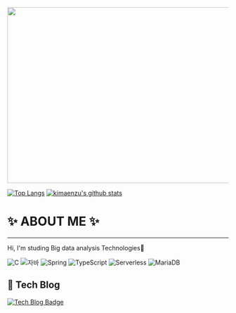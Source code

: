 <image  src='images0/header.png' width=1300 height=400>

[![Top Langs](https://github-readme-stats.vercel.app/api/top-langs/?username=kimaenzu)](https://github.com/kimaenzu/github-readme-stats)
[![kimaenzu's github stats](https://github-readme-stats.vercel.app/api?username=kimaenzu)](https://github.com/kimaenzu/shinsangeun)
  
# ✨ ABOUT ME ✨
----
  Hi, I'm studing Big data analysis Technologies👀

![C](https://img.shields.io/badge/-C-123456?style=flat-square&logo=C&logoColor=black)
![자바](https://img.shields.io/badge/-자바-007396?style=flat&logo=Java&logoColor=ffffff)
![Spring](https://img.shields.io/badge/-Spring-6DB33F?style=for-the-badge&logo=Spring&logoColor=white)
![TypeScript](https://img.shields.io/badge/-TypeScript-3178C6?style=flat-square&logo=TypeScript&logoColor=white)
![Serverless](https://img.shields.io/badge/-Serverless-FD5750?style=flat-square&logo=Serverless&logoColor=magenta)
![MariaDB](https://img.shields.io/badge/-MariaDB-1F305F?style=flat-square&logo=mariadb&logoColor=white)


##  🔭 Tech Blog
[![Tech Blog Badge](http://img.shields.io/badge/-Tech%20blog-black?style=flat-square&logo=github&link=https://shinsangeun.github.io/)](https://shinsangeun.github.io/)

  <!--
  ### Hi there 👋

---
구분선
**두껍게**

취소선


**kimaenzu/kimaenzu** is a ✨ _special_ ✨ repository because its `README.md` (this file) appears on your GitHub profile.

Here are some ideas to get you started:

- 🔭 I’m currently working on ...
- 🌱 I’m currently learning ...
- 👯 I’m looking to collaborate on ...
- 🤔 I’m looking for help with ...
- 💬 Ask me about ...
- 📫 How to reach me: ...
- 😄 Pronouns: ...
- ⚡ Fun fact: ...
-->
